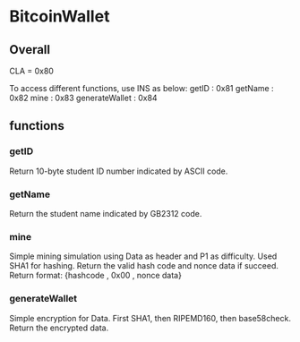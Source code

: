 # BitcoinWallet

## Overall

CLA = 0x80

To access different functions, use INS as below:
getID : 0x81
getName : 0x82
mine : 0x83
generateWallet : 0x84

## functions

### getID

Return 10-byte student ID number indicated by ASCII code.

### getName

Return the student name indicated by GB2312 code.

### mine

Simple mining simulation using Data as header and P1 as difficulty.
Used SHA1 for hashing.
Return the valid hash code and nonce data if succeed.
Return format: {hashcode , 0x00 , nonce data}

### generateWallet

Simple encryption for Data.
First SHA1, then RIPEMD160, then base58check.
Return the encrypted data.